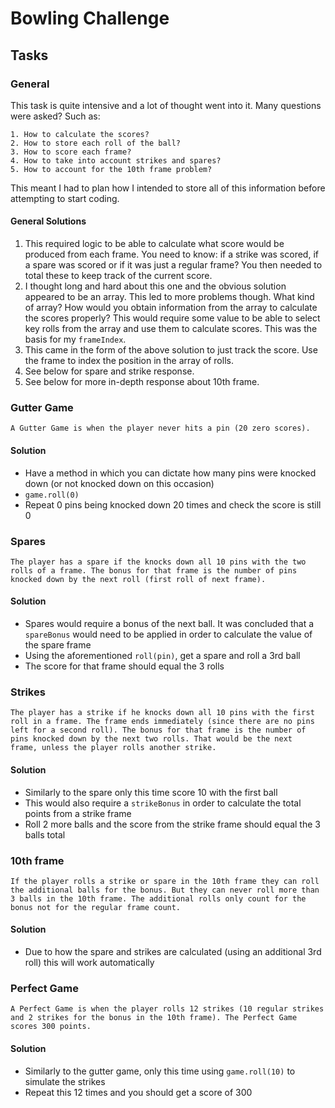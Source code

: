 # Bowling Challenge

## Tasks

### General

This task is quite intensive and a lot of thought went into it. Many questions were asked? Such as:
```
1. How to calculate the scores?
2. How to store each roll of the ball?
3. How to score each frame?
4. How to take into account strikes and spares?
5. How to account for the 10th frame problem?
```
This meant I had to plan how I intended to store all of this information before attempting to start coding.

#### General Solutions

1. This required logic to be able to calculate what score would be produced from each frame. You need to know: if a strike was scored, if a spare was scored or if it was just a regular frame? You then needed to total these to keep track of the current score.
2. I thought long and hard about this one and the obvious solution appeared to be an array. This led to more problems though. What kind of array? How would you obtain information from the array to calculate the scores properly? This would require some value to be able to select key rolls from the array and use them to calculate scores. This was the basis for my ```frameIndex```.
3. This came in the form of the above solution to just track the score. Use the frame to index the position in the array of rolls.
4. See below for spare and strike response.
5. See below for more in-depth response about 10th frame.

### Gutter Game
```
A Gutter Game is when the player never hits a pin (20 zero scores).
```
#### Solution
* Have a method in which you can dictate how many pins were knocked down (or not knocked down on this occasion)
* ```game.roll(0)```
* Repeat 0 pins being knocked down 20 times and check the score is still 0

### Spares
```
The player has a spare if the knocks down all 10 pins with the two
rolls of a frame. The bonus for that frame is the number of pins
knocked down by the next roll (first roll of next frame).
```
#### Solution
* Spares would require a bonus of the next ball. It was concluded that a ```spareBonus``` would need to be applied in order to calculate the value of the spare frame
* Using the aforementioned ```roll(pin)```, get a spare and roll a 3rd ball
* The score for that frame should equal the 3 rolls

### Strikes
```
The player has a strike if he knocks down all 10 pins with the first
roll in a frame. The frame ends immediately (since there are no pins
left for a second roll). The bonus for that frame is the number of
pins knocked down by the next two rolls. That would be the next
frame, unless the player rolls another strike.
```
#### Solution
* Similarly to the spare only this time score 10 with the first ball
* This would also require a ```strikeBonus``` in order to calculate the total points from a strike frame
* Roll 2 more balls and the score from the strike frame should equal the 3 balls total

### 10th frame
```
If the player rolls a strike or spare in the 10th frame they can roll
the additional balls for the bonus. But they can never roll more than
3 balls in the 10th frame. The additional rolls only count for the
bonus not for the regular frame count.
```
#### Solution
* Due to how the spare and strikes are calculated (using an additional 3rd roll) this will work automatically

### Perfect Game
```
A Perfect Game is when the player rolls 12 strikes (10 regular strikes
and 2 strikes for the bonus in the 10th frame). The Perfect Game
scores 300 points.
```
#### Solution
* Similarly to the gutter game, only this time using ```game.roll(10)``` to simulate the strikes
* Repeat this 12 times and you should get a score of 300
